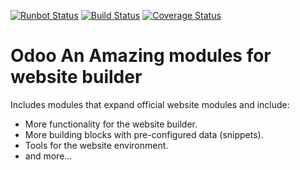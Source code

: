 [![Runbot Status](https://runbot.odoo-community.org/runbot/badge/flat/186/12.0.svg)](https://runbot.odoo-community.org/runbot/repo/github-com-oca-website-186)
[![Build Status](https://travis-ci.org/OCA/website.svg?branch=12.0)](https://travis-ci.org/OCA/website)
[![Coverage Status](https://codecov.io/gh/OCA/website/branch/12.0/graph/badge.svg)](https://codecov.io/gh/OCA/website)

Odoo An Amazing modules for website builder
================================

Includes modules that expand official website modules and include:

* More functionality for the website builder.
* More building blocks with pre-configured data (snippets).
* Tools for the website environment.
* and more...


